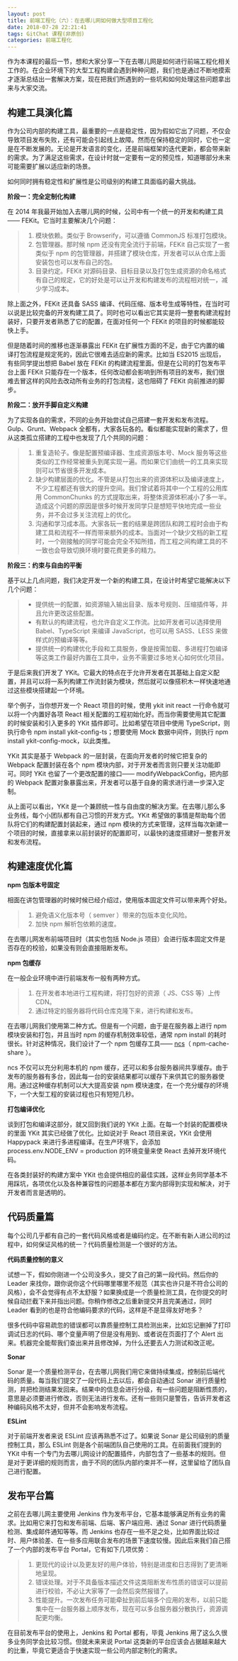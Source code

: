 ```yaml
---
layout: post
title: 前端工程化（六）：在去哪儿网如何做大型项目工程化
date: 2018-07-28 22:21:41
tags: GitChat 课程(非原创)
categories: 前端工程化
---
```


作为本课程的最后一节，想和大家分享一下在去哪儿网是如何进行前端工程化相关工作的。在企业环境下的大型工程构建会遇到种种问题，我们也是通过不断地摸索才逐渐总结出一套解决方案，现在把我们所遇到的一些坑和如何处理这些问题拿出来与大家交流。

## 构建工具演化篇
作为公司内部的构建工具，最重要的一点是稳定性，因为假如它出了问题，不仅会导致项目发布失败，还有可能会引起线上故障。然而在保持稳定的同时，它也一定是在不断发展的。无论是开发语言的变化，还是前端框架的迭代更新，都会带来新的需求。为了满足这些需求，在设计时就一定要有一定的预见性，知道哪部分未来可能需要扩展以适应新的场景。

如何同时拥有稳定性和扩展性是公司级别的构建工具面临的最大挑战。

**阶段一：完全定制化构建**

在 2014 年我最开始加入去哪儿网的时候，公司中有一个统一的开发和构建工具—— FEKit。它当时主要解决几个问题：

> 1. 模块依赖。类似于 Browserify，可以遵循 CommonJS 标准打包模块。
> 2. 包管理器。那时候 npm 还没有完全流行于前端，FEKit 自己实现了一套类似于 npm 的包管理器，并搭建了模块仓库，开发者可以从仓库上面安装包也可以发布自己的包。
> 3. 目录约定。FEKit 对源码目录、目标目录以及打包生成资源的命名格式有自己的规定，它的好处是可以让开发和构建发布的流程相对统一，减少学习成本。

除上面之外，FEKit 还具备 SASS 编译、代码压缩、版本号生成等特性，在当时可以说是比较完备的开发构建工具了。同时也可以看出它其实是将一整套构建流程封装好，只要开发者熟悉了它的配置，在面对任何一个 FEKit 的项目的时候都能较快上手。

但是随着时间的推移也逐渐暴露出 FEKit 在扩展性方面的不足，由于它内置的编译打包流程是规定死的，因此它很难去适应新的需求。比如当 ES2015 出现后，有些同学提出想把 Babel 放在 FEKit 的构建流程里面。但是在公司的打包发布平台上面 FEKit 只能存在一个版本，任何改动都会影响到所有项目的发布，我们很难去冒这样的风险去改动所有业务的打包流程，这也阻碍了 FEKit 向前推进的脚步。

**阶段二：放开手脚自定义构建**

为了实现各自的需求，不同的业务开始尝试自己搭建一套开发和发布流程。Gulp、Grunt、Webpack 全都有，大家各玩各的。看似都能实现新的需求了，但从这类孤立搭建的工程中也发现了几个共同的问题：

> 1. 重复造轮子。像是配置预编译器、生成资源版本号、Mock 服务等这些类似的工作经常被重头到尾实现一遍。而如果它们由统一的工具来实现则可以节省很多开发成本。
> 2. 缺少构建层面的优化。不管是从打包出来的资源体积以及编译速度上，不少工程都还有很大的提升空间。我们曾试着将其中一个工程的公用库用 CommonChunks 的方式提取出来，将整体资源体积减小了多一半。造成这个问题的原因是很多时候开发同学只是想短平快地完成一些业务，并不会过多关注流程上的优化。
> 3. 沟通和学习成本高。大家各玩一套的结果是跨团队和跨工程时会由于构建工具和流程不一样而带来额外的成本。当面对一个缺少文档的新工程时，一个刚接触的同学可能会完全不知所措，而工程之间构建工具的不一致也会导致切换环境时要花费更多的精力。

**阶段三：约束与自由的平衡**

基于以上几点问题，我们决定开发一个新的构建工具，在设计时希望它能解决以下几个问题：

> - 提供统一的配置，如资源输入输出目录、版本号规则、压缩插件等，并且允许更改这些配置。
> - 有默认的构建流程，也允许自定义工作流。比如开发者可以选择使用 Babel、TypeScript 来编译 JavaScript，也可以用 SASS、LESS 来做样式的预编译等等。
> - 提供统一的构建优化手段和工具服务，像是按需加载、多进程打包编译等这类工作最好内置在工具中，业务不需要过多地关心如何优化项目。

于是后来我们开发了 YKit。它最大的特点在于允许开发者在其基础上自定义配置，并且可以将一系列构建工作流封装为模块，然后就可以像搭积木一样快速地通过这些模块搭建起一个环境。

举个例子，当你想开发一个 React 项目的时候，使用 ykit init react 一行命令就可以将一个内置好各项 React 相关配置的工程初始化好。而当你需要使用其它配置的时候安装和引入更多的 YKit 插件即可。比如希望在项目中使用 TypeScript，则执行命令 npm install ykit-config-ts；想要使用 Mock 数据中间件，则执行 npm install ykit-config-mock，以此类推。

YKit 其实是基于 Webpack 的一层封装，在面向开发者的时候它把复杂的 Webpack 配置封装在各个 npm 模块内部，对于开发者而言则只要关注功能即可。同时 YKit 也留了一个更改配置的接口—— modifyWebpackConfig，把内部的 Webpack 配置对象暴露出来，开发者可以基于自身的需求进行进一步深入定制。

从上面可以看出，YKit 是一个兼顾统一性与自由度的解决方案。在去哪儿那么多业务线，每个小团队都有自己习惯的开发方式。YKit 希望做的事情是帮助每个团队将它们的构建配置封装起来，通过 npm 模块的方式来管理，这样当每次新建一个项目的时候，直接拿来以前封装好的配置即可，以最快的速度搭建好一整套开发和发布流程。

## 构建速度优化篇

**npm 包版本号固定**

相面在讲包管理器的时候时候已经介绍过，使用版本固定文件可以带来两个好处。

> 1. 避免语义化版本号（ semver ）带来的包版本变化风险。
> 2. 加快 npm 解析包依赖的速度。

在去哪儿网发布前端项目时（其实也包括 Node.js 项目）会进行版本固定文件是否存在的校验，如果没有则会直接阻断发布。

**npm 包缓存**

在一般企业环境中进行前端发布一般有两种方式。

> 1. 在开发者本地进行工程构建，将打包好的资源（ JS、CSS 等）上传 CDN。
> 2. 通过特定的服务器将代码仓库克隆下来，进行构建和发布。

在去哪儿网我们使用第二种方式。但是有一个问题，由于是在服务器上进行 npm 模块安装和打包，并且当时 npm 的缓存机制效率较低，通常 npm install 的耗时很长。针对这种情况，我们设计了一个 npm 包缓存工具—— [ncs](https://github.com/Robinlim/npm_cache_share)（ npm-cache-share ）。

ncs 不仅可以充分利用本机的 npm 缓存，还可以和多台服务器间共享缓存。由于发布的服务器有多台，因此每一台的安装结果都可以缓存下来供其它的服务器使用。通过这种缓存机制可以大大提高安装 npm 模块速度，在一个充分缓存的环境下，一个大型工程的安装过程也只有短短几秒。

**打包编译优化**

谈到打包和编译这部分，就又回到我们说的 YKit 上面。在每一个封装的配置模块的里面 YKit 其实已经做了优化。比如说对于 React 项目来说，YKit 会使用 Happypack 来进行多进程编译。在生产环境下，会添加 process.env.NODE_ENV = production 的环境变量来使 React 去掉开发环境代码。

在各类封装好的构建方案中 YKit 也会提供相应的最佳实践，这样业务同学基本不用踩坑，各项优化以及各种兼容性的问题基本都在方案内部得到实现和解决，对于开发者而言是透明的。

## 代码质量篇

每个公司几乎都有自己的一套代码风格或者是编码约定。在不断有新人进公司的过程中，如何保证风格的统一？代码质量检测是一个很好的方法。

**代码质量控制的意义**

试想一下，假如你刚进一个公司没多久，提交了自己的第一段代码。然后你的 Leader 来找你，跟你说你这个代码哪里哪里不规范（其实也许只是不符合公司的风格），会不会觉得有点不太舒服？如果换成是一个质量检测工具，在你提交的时候自动拦截下来并指出问题。你稍作修改之后重新提交并且完美通过，同时 Leader 看到的也是符合他编码要求的代码，这样是不是显得友好地多？

很多代码中容易疏忽的错误都可以靠质量控制工具检测出来，比如忘记删掉了打印调试日志的代码、哪个变量声明了但是没有用到、或者说在页面打了个 Alert 出来。机器完全能帮我们查出来并且修改掉，为什么还要去人力测试和改正呢。

**Sonar**

Sonar 是一个质量检测平台，在去哪儿网我们用它来做持续集成，控制前后端代码的质量。每当我们提交了一段代码上去以后，都会自动通过 Sonar 进行质量检测，并把检测结果发回来。结果中的信息会进行分级，有一些问题是阻断性质的，意思是必须要进行修改，否则无法进行发布。还有一些则只是警告，告诉开发者这种编码风格不太好，但并不会影响发布流程。

**ESLint**

对于前端开发者来说 ESLint 应该再熟悉不过了。如果说 Sonar 是公司级别的质量控制工具，那么 ESLint 则是各个前端团队自己使用的工具。在前面我们提到的 YKit 中有一个专门为去哪儿网设计的配置插件，内部包含了一些基本的规则。但是对于更详细的规则而言，由于不同的团队内部约束并不一样，这里留给了团队自己进行配置。

## 发布平台篇

之前在去哪儿网主要使用 Jenkins 作为发布平台，它基本能够满足所有业务的需求。比如用它来打包和发布前端、后端、客户端应用、通过 Sonar 进行代码质量检测、集成邮件通知等等。而 Jenkins 也存在一些不足之处，比如界面比较过时、用户体验差、在一些多应用联合发布的场景下速度较慢。因此后来我们自己搭了一个内部的发布平台 Portal，它有如下几项优势：

> 1. 更现代的设计以及更友好的用户体验，特别是进度和日志得到了更清晰地呈现。
> 2. 错误处理。对于不具备版本描述文件这类阻断发布性质的错误可以提前进行校验，不必让大家等了一会然后突然报错了。
> 3. 性能提升。一次发布任务可能牵扯到前后端多个应用的发布，以前只能集中在一台服务器上顺序发布，现在可以多台服务器分散执行，资源调配更均衡。

在目前发布平台的使用上，Jenkins 和 Portal 都有，毕竟 Jenkins 用了这么久很多业务同学会比较习惯。但就未来来说 Portal 这类新的平台应该会占据越来越大的比重，毕竟它更适合于快速实现一些公司内部定制化的需求。



